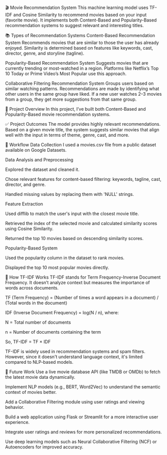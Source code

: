 🎬 Movie Recommendation System
This machine learning model uses TF-IDF and Cosine Similarity to recommend movies based on your input (favorite movie). It implements both Content-Based and Popularity-Based recommendation systems to suggest relevant and interesting titles.

📚 Types of Recommendation Systems
Content-Based Recommendation System
Recommends movies that are similar to those the user has already enjoyed. Similarity is determined based on features like keywords, cast, director, genre, and storyline (tagline).

Popularity-Based Recommendation System
Suggests movies that are currently trending or most-watched in a region. Platforms like Netflix’s Top 10 Today or Prime Video’s Most Popular use this approach.

Collaborative Filtering Recommendation System
Groups users based on similar watching patterns. Recommendations are made by identifying what other users in the same group have liked. If a new user watches 2–3 movies from a group, they get more suggestions from that same group.

🚀 Project Overview
In this project, I’ve built both Content-Based and Popularity-Based movie recommendation systems.

✅ Project Outcomes
The model provides highly relevant recommendations. Based on a given movie title, the system suggests similar movies that align well with the input in terms of theme, genre, cast, and more.

🔁 Workflow
Data Collection
I used a movies.csv file from a public dataset available on Google Datasets.

Data Analysis and Preprocessing

Explored the dataset and cleaned it.

Chose relevant features for content-based filtering: keywords, tagline, cast, director, and genre.

Handled missing values by replacing them with 'NULL' strings.

Feature Extraction

Used difflib to match the user's input with the closest movie title.

Retrieved the index of the selected movie and calculated similarity scores using Cosine Similarity.

Returned the top 10 movies based on descending similarity scores.

Popularity-Based System

Used the popularity column in the dataset to rank movies.

Displayed the top 10 most popular movies directly.

🧠 How TF-IDF Works
TF-IDF stands for Term Frequency-Inverse Document Frequency. It doesn’t analyze context but measures the importance of words across documents.

TF (Term Frequency) = (Number of times a word appears in a document) / (Total words in the document)

IDF (Inverse Document Frequency) = log(N / n), where:

N = Total number of documents

n = Number of documents containing the term

So,
TF-IDF = TF × IDF

TF-IDF is widely used in recommendation systems and spam filters. However, since it doesn't understand language context, it's limited compared to NLP-based models.

🔮 Future Work
Use a live movie database API (like TMDB or OMDb) to fetch the latest movie data dynamically.

Implement NLP models (e.g., BERT, Word2Vec) to understand the semantic context of movies better.

Add a Collaborative Filtering module using user ratings and viewing behavior.

Build a web application using Flask or Streamlit for a more interactive user experience.

Integrate user ratings and reviews for more personalized recommendations.

Use deep learning models such as Neural Collaborative Filtering (NCF) or Autoencoders for improved accuracy.
